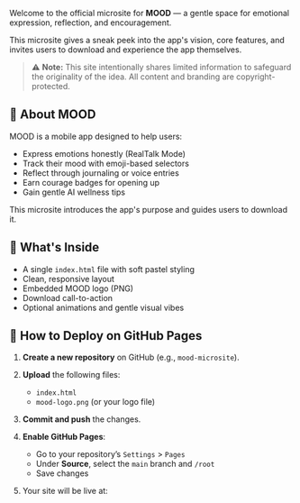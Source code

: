Welcome to the official microsite for **MOOD** — a gentle space for emotional expression, reflection, and encouragement.

This microsite gives a sneak peek into the app's vision, core features, and invites users to download and experience the app themselves.

> ⚠️ **Note:** This site intentionally shares limited information to safeguard the originality of the idea. All content and branding are copyright-protected.

## 🌈 About MOOD

MOOD is a mobile app designed to help users:
- Express emotions honestly (RealTalk Mode)
- Track their mood with emoji-based selectors
- Reflect through journaling or voice entries
- Earn courage badges for opening up
- Gain gentle AI wellness tips

This microsite introduces the app's purpose and guides users to download it.

## 🧩 What's Inside

- A single `index.html` file with soft pastel styling
- Clean, responsive layout
- Embedded MOOD logo (PNG)
- Download call-to-action
- Optional animations and gentle visual vibes

## 🚀 How to Deploy on GitHub Pages

1. **Create a new repository** on GitHub (e.g., `mood-microsite`).
2. **Upload** the following files:
   - `index.html`
   - `mood-logo.png` (or your logo file)
3. **Commit and push** the changes.

4. **Enable GitHub Pages**:
   - Go to your repository’s `Settings` > `Pages`
   - Under **Source**, select the `main` branch and `/root`
   - Save changes

5. Your site will be live at:

